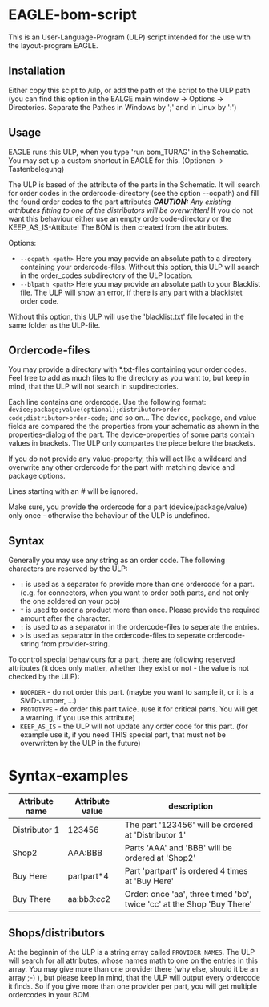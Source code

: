 # EAGLE-bom-script #
This is an User-Language-Program (ULP) script intended for the use with the layout-program EAGLE.

## Installation ##
Either copy this scipt to <EAGLE-installation-dir>/ulp, or add the path of the script to the ULP path (you can find this option in the EALGE main window -> Options -> Directories. Separate the Pathes in Windows by ';' and in Linux by ':')

## Usage ##
EAGLE runs this ULP, when you type 'run bom_TURAG' in the Schematic.
You may set up a custom shortcut in EAGLE for this. (Optionen -> Tastenbelegung)

The ULP is based of the attribute of the parts in the Schematic. It will search for order codes in the ordercode-directory (see the option --ocpath) and fill the found order codes to the part attributes *__CAUTION:__ Any existing attributes fitting to one of the distributors will be overwritten!* If you do not want this behaviour either use an empty ordercode-directory or the KEEP_AS_IS-Attibute! The BOM is then created from the attributes. 

Options:
* ```--ocpath <path>``` Here you may provide an absolute path to a directory containing your ordercode-files. Without this option, this ULP will search in the order_codes subdirectory of the ULP location.
* ```--blpath <path>``` Here you may provide an absolute path to your Blacklist file. The ULP will show an error, if there is any part with a blackistet order code.

Without this option, this ULP will use the 'blacklist.txt' file located in the same folder as the ULP-file.

## Ordercode-files ##
You may provide a directory with *.txt-files containing your order codes. Feel free to add as much files to the directory as you want to, but keep in mind, that the ULP will not search in supdirectories.

Each line contains one ordercode. Use the following format:
```device;package;value(optional);distributor>order-code;distributor>order-code;``` and so on...
The device, package, and value fields are compared the the properties from your schematic as shown in the properties-dialog of the part. The device-properties of some parts contain values in brackets. The ULP only compartes the piece before the brackets.

If you do not provide any value-property, this will act like a wildcard and overwrite any other ordercode for the part with matching device and package options.

Lines starting with an # will be ignored.

Make sure, you provide the ordercode for a part (device/package/value) only once - otherwise the behaviour of the ULP is undefined.

## Syntax ##
Generally you may use any string as an order code. The following characters are reserved by the ULP:
* ```:``` is used as a separator fo provide more than one ordercode for a part. (e.g. for connectors, when you want to order both parts, and not only the one soldered on your pcb)
* ```*``` is used to order a product more than once. Please provide the required amount after the character.
* ```;``` is used to as a separator in the ordercode-files to seperate the entries.
* ```>``` is used as separator in the ordercode-files to seperate ordercode-string from provider-string. 

To control special behaviours for a part, there are following reserved attributes (it does only matter, whether they exist or not - the value is not checked by the ULP):
* ```NOORDER``` - do not order this part. (maybe you want to sample it, or it is a SMD-Jumper, ...)
* ```PROTOTYPE``` - do order this part twice. (use it for critical parts. You will get a warning, if you use this attribute)
* ```KEEP_AS_IS``` - the  ULP will not update any order code for this part. (for example use it, if you need THIS special part, that must not be overwritten by the ULP in the future)

# Syntax-examples #
|Attribute name | Attribute value | description |
|---------------|-----------------|-------------------|
|Distributor 1  | 123456          | The part '123456' will be ordered at 'Distributor 1' |
|Shop2          | AAA:BBB         | Parts 'AAA' and 'BBB' will be ordered at 'Shop2' |
|Buy Here       | partpart*4      | Part 'partpart' is ordered 4 times at 'Buy Here' |
|Buy There      | aa:bb*3:cc*2    | Order: once 'aa', three timed 'bb', twice 'cc' at the Shop 'Buy There' |

## Shops/distributors ##
At the beginnin of the ULP is a string array called ```PROVIDER_NAMES```. The ULP will search for all attributes, whose names math to one on the entries in this array. You may give more than one provider there (why else, should it be an array ;-) ), but please keep in mind, that the ULP will output every ordercode it finds. So if you give more than one provider per part, you will get multiple ordercodes in your BOM.
